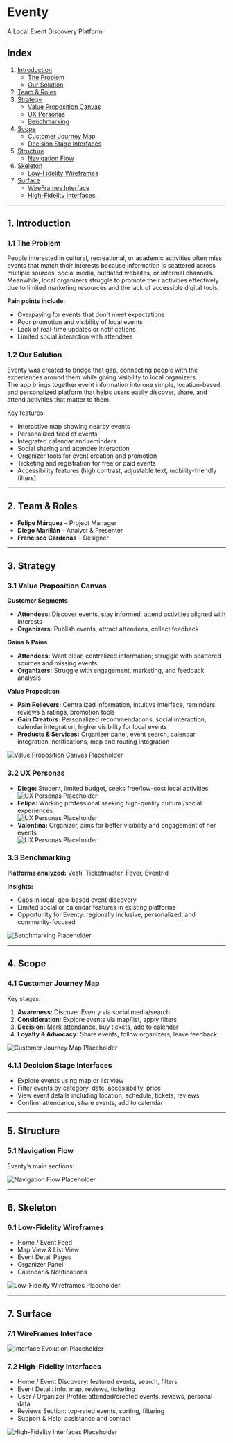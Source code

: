 # Eventy

A Local Event Discovery Platform

## Index

1. [Introduction](#1-introduction)
   - [The Problem](#11-the-problem)
   - [Our Solution](#12-our-solution)
2. [Team & Roles](#2-team--roles)
3. [Strategy](#3-strategy)
   - [Value Proposition Canvas](#31-value-proposition-canvas)
   - [UX Personas](#32-ux-personas)
   - [Benchmarking](#33-benchmarking)
4. [Scope](#4-scope)
   - [Customer Journey Map](#41-customer-journey-map)
   - [Decision Stage Interfaces](#411-decision-stage-interfaces)
5. [Structure](#5-structure)
   - [Navigation Flow](#51-navigation-flow)
6. [Skeleton](#6-skeleton)
   - [Low-Fidelity Wireframes](#61-low-fidelity-wireframes)
7. [Surface](#7-surface)
   - [WireFrames Interface](#71-wireframes-interface)
   - [High-Fidelity Interfaces](#72-high-fidelity-interfaces)

---

## 1. Introduction

### 1.1 The Problem

People interested in cultural, recreational, or academic activities often miss events that match their interests because information is scattered across multiple sources, social media, outdated websites, or informal channels.  
Meanwhile, local organizers struggle to promote their activities effectively due to limited marketing resources and the lack of accessible digital tools.

**Pain points include**:

- Overpaying for events that don't meet expectations
- Poor promotion and visibility of local events
- Lack of real-time updates or notifications
- Limited social interaction with attendees

### 1.2 Our Solution

Eventy was created to bridge that gap, connecting people with the experiences around them while giving visibility to local organizers.  
The app brings together event information into one simple, location-based, and personalized platform that helps users easily discover, share, and attend activities that matter to them.

Key features:

- Interactive map showing nearby events
- Personalized feed of events
- Integrated calendar and reminders
- Social sharing and attendee interaction
- Organizer tools for event creation and promotion
- Ticketing and registration for free or paid events
- Accessibility features (high contrast, adjustable text, mobility-friendly filters)

---

## 2. Team & Roles

- **Felipe Márquez** – Project Manager
- **Diego Marillán** – Analyst & Presenter
- **Francisco Cárdenas** – Designer

---

## 3. Strategy

### 3.1 Value Proposition Canvas

**Customer Segments**

- **Attendees:** Discover events, stay informed, attend activities aligned with interests
- **Organizers:** Publish events, attract attendees, collect feedback

**Gains & Pains**

- **Attendees:** Want clear, centralized information; struggle with scattered sources and missing events
- **Organizers:** Struggle with engagement, marketing, and feedback analysis

**Value Proposition**

- **Pain Relievers:** Centralized information, intuitive interface, reminders, reviews & ratings, promotion tools
- **Gain Creators:** Personalized recommendations, social interaction, calendar integration, higher visibility for local events
- **Products & Services:** Organizer panel, event search, calendar integration, notifications, map and routing integration

![Value Proposition Canvas Placeholder](./assets/Value%20Proposition%20Canvas/Value%20Proposition%20Canvas%20v2.png)

### 3.2 UX Personas

- **Diego:** Student, limited budget, seeks free/low-cost local activities  
  ![UX Personas Placeholder](./assets/persona-ux/v2/1.png)
- **Felipe:** Working professional seeking high-quality cultural/social experiences  
  ![UX Personas Placeholder](./assets/persona-ux/v2/3.png)
- **Valentina:** Organizer, aims for better visibility and engagement of her events  
  ![UX Personas Placeholder](./assets/persona-ux/v2/2.png)

### 3.3 Benchmarking

**Platforms analyzed:** Vesti, Ticketmaster, Fever, Eventrid

**Insights:**

- Gaps in local, geo-based event discovery
- Limited social or calendar features in existing platforms
- Opportunity for Eventy: regionally inclusive, personalized, and community-focused

![Benchmarking Placeholder](./assets/Benchmark/Benchmark.png)

---

## 4. Scope

### 4.1 Customer Journey Map

Key stages:

1. **Awareness:** Discover Eventy via social media/search
2. **Consideration:** Explore events via map/list, apply filters
3. **Decision:** Mark attendance, buy tickets, add to calendar
4. **Loyalty & Advocacy:** Share events, follow organizers, leave feedback

![Customer Journey Map Placeholder](./assets/Customer%20Journay%20Map/Customer%20Journey%20Map.jpeg)

### 4.1.1 Decision Stage Interfaces

- Explore events using map or list view
- Filter events by category, date, accessibility, price
- View event details including location, schedule, tickets, reviews
- Confirm attendance, share events, add to calendar

---

## 5. Structure

### 5.1 Navigation Flow

Eventy’s main sections:

![Navigation Flow Placeholder](./assets/Navegation%20Diagram/Navegation%20Diagram%20Eventy-V2.png)

---

## 6. Skeleton

### 6.1 Low-Fidelity Wireframes

- Home / Event Feed
- Map View & List View
- Event Detail Pages
- Organizer Panel
- Calendar & Notifications

![Low-Fidelity Wireframes Placeholder](path/to/low_fidelity_wireframes.png)

---

## 7. Surface

### 7.1 WireFrames Interface

![Interface Evolution Placeholder](path/to/interface_evolution.png)

### 7.2 High-Fidelity Interfaces

- Home / Event Discovery: featured events, search, filters
- Event Detail: info, map, reviews, ticketing
- User / Organizer Profile: attended/created events, reviews, personal data
- Reviews Section: top-rated events, sorting, filtering
- Support & Help: assistance and contact

![High-Fidelity Interfaces Placeholder](path/to/high_fidelity_interfaces.png)
